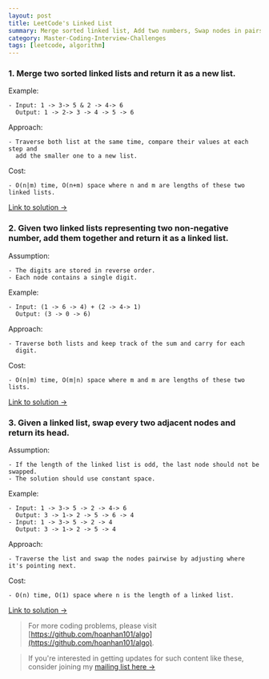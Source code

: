 ```yaml
---
layout: post
title: LeetCode's Linked List
summary: Merge sorted linked list, Add two numbers, Swap nodes in pairs
category: Master-Coding-Interview-Challenges
tags: [leetcode, algorithm]
---
```


### 1. Merge two sorted linked lists and return it as a new list.

Example:
```
- Input: 1 -> 3-> 5 & 2 -> 4-> 6
  Output: 1 -> 2-> 3 -> 4 -> 5 -> 6
```

Approach:
```
- Traverse both list at the same time, compare their values at each step and
  add the smaller one to a new list.
```

Cost:
```
- O(n|m) time, O(n+m) space where n and m are lengths of these two linked lists.
```

[Link to solution →](https://github.com/hoanhan101/algo/blob/master/leetcode/merge_sorted_linked_list_test.go)

### 2. Given two linked lists representing two non-negative number, add them together and return it as a linked list.

Assumption:
```
- The digits are stored in reverse order.
- Each node contains a single digit.
```

Example:
```
- Input: (1 -> 6 -> 4) + (2 -> 4-> 1)
  Output: (3 -> 0 -> 6)
```

Approach:
```
- Traverse both lists and keep track of the sum and carry for each
  digit.
```

Cost:
```
- O(n|m) time, O(m|n) space where m and m are lengths of these two lists.
```

[Link to solution →](https://github.com/hoanhan101/algo/blob/master/leetcode/add_two_numbers_test.go)

### 3. Given a linked list, swap every two adjacent nodes and return its head.

Assumption:
```
- If the length of the linked list is odd, the last node should not be swapped.
- The solution should use constant space.
```

Example:
```
- Input: 1 -> 3-> 5 -> 2 -> 4-> 6
  Output: 3 -> 1-> 2 -> 5 -> 6 -> 4
- Input: 1 -> 3-> 5 -> 2 -> 4
  Output: 3 -> 1-> 2 -> 5 -> 4
```

Approach:
```
- Traverse the list and swap the nodes pairwise by adjusting where it's pointing next.
```

Cost:
```
- O(n) time, O(1) space where n is the length of a linked list.
```

[Link to solution →](https://github.com/hoanhan101/algo/blob/master/leetcode/swap_nodes_in_pairs_test.go)

> For more coding problems, please visit
  [https://github.com/hoanhan101/algo](https://github.com/hoanhan101/algo).

> If you're interested in getting updates for such content like these, consider
  joining my [mailing list here →](https://tinyletter.com/hoanhan)
